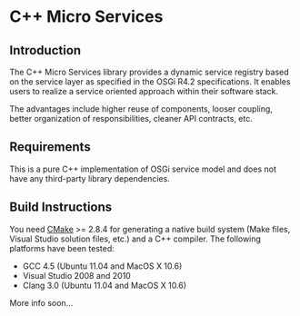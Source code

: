 C++ Micro Services
==================

Introduction
------------

The C++ Micro Services library provides a dynamic service registry based on the
service layer as specified in the OSGi R4.2 specifications. It enables users to
realize a service oriented approach within their software stack.

The advantages include higher reuse of components, looser coupling, better organization of
responsibilities, cleaner API contracts, etc.

Requirements
------------

This is a pure C++ implementation of OSGi service model and does not have any third-party
library dependencies.

Build Instructions
------------------

You need [CMake](http://www.cmake.org) >= 2.8.4 for generating a native build system (Make files,
Visual Studio solution files, etc.) and a C++ compiler. The following platforms have been tested:

  - GCC 4.5 (Ubuntu 11.04 and MacOS X 10.6)
  - Visual Studio 2008 and 2010
  - Clang 3.0 (Ubuntu 11.04 and MacOS X 10.6)
  
More info soon...
